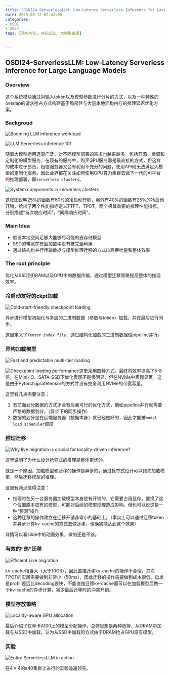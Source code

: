```yaml
---
title: "OSDI24-ServerlessLLM: Low-Latency Serverless Inference for Large Language Models"
date: 2025-08-12 02:42:00
categories:
- OSDI
- 2024
tags: [异构内存, 内存延迟, 大模型推理]


---
```


## OSDI24-ServerlessLLM: Low-Latency Serverless Inference for Large Language Models

### Overview

这个系统模块通过对输入token以及模型参数进行分片的方式，以及一种特殊的overlap的请求抢占方式构建基于局部性与大量本地异构内存的推理延迟优化方案。

### Backgroud

![Booming LLM inference workload](https://s2.loli.net/2025/09/08/SGEwQuHByjh2xON.png)

![LLM Serverless inference 101](https://s2.loli.net/2025/09/08/A842gcWzGCwBXP3.png)

随着大模型运用逐渐广泛，对不同模型部署的需求也越来越多，包括开源，微调和定制化的模型服务。在现有的服务中，购买GPU服务器是最直接的方式，但这样的成本过于昂贵，租借服务器又会有利用不充分的问题，使用API则无法满足大模型的定制化服务。因此业界都在关注如何使用GPU算力集群去做下一代的AI平台的推理部署，即`serverless clusters`。

![System components in serverless clusters](https://s2.loli.net/2025/09/08/epkcqJRYFGA1waM.png)

这张图说明25%的函数有60%的冷启动开销，另外有40%的函数有25%的冷启动开销，给出了两个性能指标定义TTFT，TPOT，两个极其重要的推理性能指标，分别描述“首次响应时间”，“间隔响应时间”。

### Main Idea

- 假设本地空间足够大能够尽可能的去存储模型
- SSD的带宽在模型加载中没有被完全利用
- 通过结构化并行传输数据与模型推理迁移的方式拉高吞吐量和整体效率

### The root principle

优化从SSD到DRAM以及GPU中的数据传输，通过模型迁移策略提高整体的推理效率。

### 冷启动友好的ckpt加载

![Cold-start-friendly checkpoint loading](https://s2.loli.net/2025/09/09/AG5z9ue4Tncd3Mg.png)

异步进行模型初始化与多层的二进制数据（参数与token）加载。并在最后进行同步。

这里定义了`Tensor index file`，通过结构化加载的二进制数据做pipeline并行。

### 异构加载模型

![Fast and predictable multi-tier loading](https://s2.loli.net/2025/09/09/sOJ2Tqbrk9i6BjL.png)

![Checkpoint loading performance](https://s2.loli.net/2025/09/09/tM1zS7huOlkJTef.png)这里采用四种方式，最终将效率提高了5-8倍，在Mini-IO、SATA-SSD下优化表现不是很明显，但在NVMe中表现显著，这是由于Pytorch与safetensor的方式并没有完全利用NVMe的带宽容量。

这里有几点需要注意：

1. 有前面划分数据的方式才会有后面可行的优化方式，例如pipeline并行就需要严格的数据划分。（异步下的同步操作）
2. 数据的划分是在远端服务器（数据本身）就已经做好的，因此才能被`model load scheduler`调度

### 推理迁移

![Why live migration is crucial for locality-driven inference?](https://s2.loli.net/2025/09/09/A5MwC19hdy83TOz.png)

这里说明了为什么设计抢夺式的推理是整体更优的。

就是一个原因，加载模型和迁移的操作是异步的，通过抢夺式设计可以预先加载模型，然后迁移模型的推理。

这里有两点值得注意：

- 推理时在另一台服务器加载模型本身是有开销的，它需要占用显存，置换了这个位置原本应有的模型，可能对后续的模型推理造成影响。但也可以说这是一种“预测”操作
- 这种迁移的操作建立在迁移开销非常小的基础上。（事实上可以通过迁移token并异步计算kv-cache的方式去做迁移，也确实能达到这个效果）

详情可以看silde中的动画效果，做的还是不错。

### 有效的“热”迁移

![Efficient Live migration](https://s2.loli.net/2025/09/09/gvL1aowGtekHy6T.png)

kv-cache相当大（大于10GB），因此直接迁移kv-cache的操作不合理，其次TPOT的实践需要做到非常小（50ms），因此迁移的操作需要做到成本很低。启发是profill要远比decoding要快，不能直接迁移kv-cache而可以在加载模型后做一个kv-cache的异步计算，减少最后迁移时的冲突开销。

### 模型存放策略

![Locality-aware GPU allocation](https://s2.loli.net/2025/09/09/Mp9DiGC8EsKUY1w.png)

最后介绍了在单卡A100上的模型分配操作，总体思想是两种选择，从DRAM中加载与从SSD中加载，认为从SSD中加载的方式由于DRAM抢占GPU原有模型。

### 实验

![Entire ServerlessLLM in action](https://s2.loli.net/2025/09/09/1pWEI3gQe8MbLan.png)

在$4\times 4$的a40集群上进行的实验遥遥领先。



